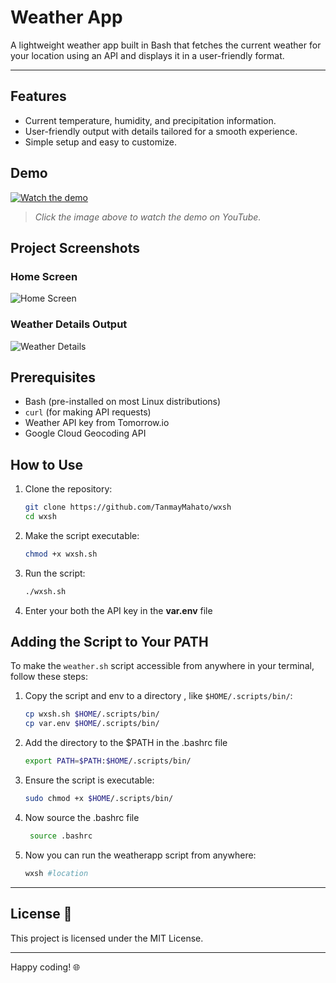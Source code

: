 # Weather App

A lightweight weather app built in Bash that fetches the current weather for your location using an API and displays it in a user-friendly format. 

---
## Features
- Current temperature, humidity, and precipitation information.
- User-friendly output with details tailored for a smooth experience.
- Simple setup and easy to customize.

## Demo 
[![Watch the demo](https://img.youtube.com/vi/YOUTUBE_VIDEO_ID_HERE/0.jpg)](https://www.youtube.com/watch?v=YOUTUBE_VIDEO_ID_HERE)
> *Click the image above to watch the demo on YouTube.*

## Project Screenshots 

### Home Screen
![Home Screen](images/home_screen.png)

### Weather Details Output
![Weather Details](images/weather_output.png)

## Prerequisites
- Bash (pre-installed on most Linux distributions)
- `curl` (for making API requests)
- Weather API key from Tomorrow.io
- Google Cloud Geocoding API

## How to Use 
1. Clone the repository:
    ```bash
    git clone https://github.com/TanmayMahato/wxsh
    cd wxsh
    ```

2. Make the script executable:
    ```bash
    chmod +x wxsh.sh
    ```

3. Run the script:
    ```bash
    ./wxsh.sh
    ```

4. Enter your both the API key in the **var.env** file


## Adding the Script to Your PATH 

To make the `weather.sh` script accessible from anywhere in your terminal, follow these steps:

1. Copy the script and env to a directory , like `$HOME/.scripts/bin/`:
    ```bash
    cp wxsh.sh $HOME/.scripts/bin/
    cp var.env $HOME/.scripts/bin/
    ```
2. Add the directory to the $PATH in the .bashrc file
   ```bash
   export PATH=$PATH:$HOME/.scripts/bin/
   ```
3. Ensure the script is executable:
    ```bash
    sudo chmod +x $HOME/.scripts/bin/
    ```
4. Now source the .bashrc file
   ```bash
    source .bashrc
   ```

5. Now you can run the weatherapp script from anywhere:
    ```bash
    wxsh #location
    ```


---

## License 📜
This project is licensed under the MIT License.

---

Happy coding! 🌐
